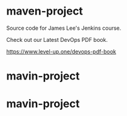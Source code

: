 # maven-project
Source code for James Lee's Jenkins course.

Check out our Latest DevOps PDF book.

https://www.level-up.one/devops-pdf-book
# mavin-project
# mavin-project
